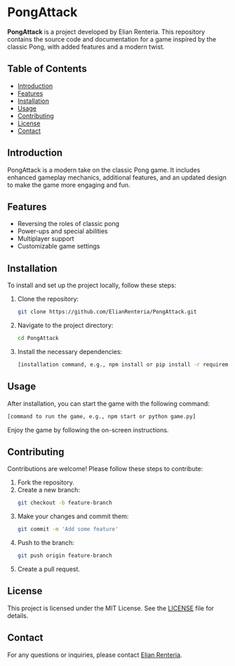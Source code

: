 
# PongAttack

**PongAttack** is a project developed by Elian Renteria. This repository contains the source code and documentation for a game inspired by the classic Pong, with added features and a modern twist.

## Table of Contents

- [Introduction](#introduction)
- [Features](#features)
- [Installation](#installation)
- [Usage](#usage)
- [Contributing](#contributing)
- [License](#license)
- [Contact](#contact)

## Introduction

PongAttack is a modern take on the classic Pong game. It includes enhanced gameplay mechanics, additional features, and an updated design to make the game more engaging and fun.

## Features

- Reversing the roles of classic pong
- Power-ups and special abilities
- Multiplayer support
- Customizable game settings

## Installation

To install and set up the project locally, follow these steps:

1. Clone the repository:
   ```bash
   git clone https://github.com/ElianRenteria/PongAttack.git
   ```
2. Navigate to the project directory:
   ```bash
   cd PongAttack
   ```
3. Install the necessary dependencies:
   ```bash
   [installation command, e.g., npm install or pip install -r requirements.txt]
   ```

## Usage

After installation, you can start the game with the following command:

```bash
[command to run the game, e.g., npm start or python game.py]
```

Enjoy the game by following the on-screen instructions.

## Contributing

Contributions are welcome! Please follow these steps to contribute:

1. Fork the repository.
2. Create a new branch:
   ```bash
   git checkout -b feature-branch
   ```
3. Make your changes and commit them:
   ```bash
   git commit -m 'Add some feature'
   ```
4. Push to the branch:
   ```bash
   git push origin feature-branch
   ```
5. Create a pull request.

## License

This project is licensed under the MIT License. See the [LICENSE](LICENSE) file for details.

## Contact

For any questions or inquiries, please contact [Elian Renteria](mailto:elianrenteriadevelopment@gmail.com).
